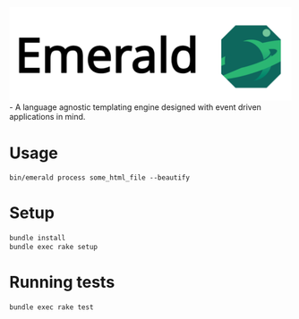 <img src='emerald-logo.png' alt='Drawing' width='600px' />
- A language agnostic templating engine designed with event driven applications in mind.

# Usage
```
bin/emerald process some_html_file --beautify
```

# Setup
```
bundle install
bundle exec rake setup
```

# Running tests
```
bundle exec rake test
```
